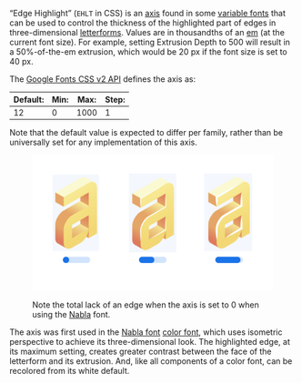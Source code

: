 
“Edge Highlight” (`EHLT` in CSS) is an [axis](/glossary/axis_in_variable_fonts) found in some [variable fonts](/glossary/variable_fonts) that can be used to control the thickness of the highlighted part of edges in three-dimensional [letterforms](/glossary/letterform). Values are in thousandths of an [em](/glossary/em) (at the current font size). For example, setting Extrusion Depth to 500 will result in a 50%-of-the-em extrusion, which would be 20 px if the font size is set to 40 px.

The [Google Fonts CSS v2 API](https://developers.google.com/fonts/docs/css2) defines the axis as:

| Default: | Min: | Max: | Step: |
| --- | --- | --- | --- |
| 12 | 0 | 1000 | 1 |

Note that the default value is expected to differ per family, rather than be universally set for any implementation of this axis.

<figure>

![An image showing three type specimens, each with an axis slider underneath. The specimen on the left shows the effects of the axis’ lowest value. The specimen on the right shows the effects of the axis’ highest value.](images/thumbnail.svg)
<figcaption>Note the total lack of an edge when the axis is set to 0 when using the <a href="https://fonts.google.com/specimen/Nabla">Nabla</a> font.</figcaption>

</figure>


The axis was first used in the [Nabla font](https://fonts.google.com/specimen/Nabla) [color font](/glossary/color_fonts), which uses isometric perspective to achieve its three-dimensional look. The highlighted edge, at its maximum setting, creates greater contrast between the face of the letterform and its extrusion. And, like all components of a color font, can be recolored from its white default.
